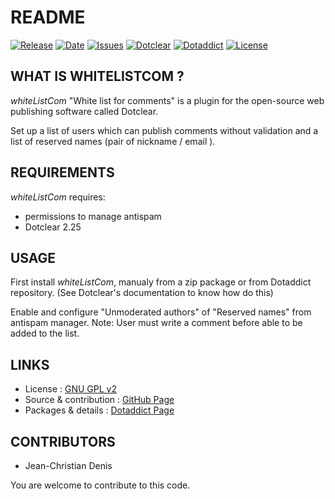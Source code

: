 # README

[![Release](https://img.shields.io/github/v/release/JcDenis/whiteListCom)](https://github.com/JcDenis/whiteListCom/releases)
[![Date](https://img.shields.io/github/release-date/JcDenis/whiteListCom)](https://github.com/JcDenis/whiteListCom/releases)
[![Issues](https://img.shields.io/github/issues/JcDenis/whiteListCom)](https://github.com/JcDenis/whiteListCom/issues)
[![Dotclear](https://img.shields.io/badge/dotclear-v2.25-blue.svg)](https://fr.dotclear.org/download)
[![Dotaddict](https://img.shields.io/badge/dotaddict-official-green.svg)](https://plugins.dotaddict.org/dc2/details/whiteListCom)
[![License](https://img.shields.io/github/license/JcDenis/whiteListCom)](https://github.com/JcDenis/whiteListCom/blob/master/LICENSE)

## WHAT IS WHITELISTCOM ?

_whiteListCom_ "White list for comments" is a plugin for the open-source 
web publishing software called Dotclear.

Set up a list of users which can publish comments without validation 
and a list of reserved names (pair of nickname / email ).

## REQUIREMENTS

_whiteListCom_ requires: 

 * permissions to manage antispam
 * Dotclear 2.25

## USAGE

First install _whiteListCom_, manualy from a zip package or from 
Dotaddict repository. (See Dotclear's documentation to know how do this)

Enable and configure "Unmoderated authors" of "Reserved names" 
from antispam manager.
Note: User must write a comment before able to be added to the list.

## LINKS

 * License : [GNU GPL v2](https://www.gnu.org/licenses/old-licenses/lgpl-2.0.html)
 * Source & contribution : [GitHub Page](https://github.com/JcDenis/whiteListCom)
 * Packages & details : [Dotaddict Page](https://plugins.dotaddict.org/dc2/details/whiteListCom)

## CONTRIBUTORS

 * Jean-Christian Denis

 You are welcome to contribute to this code.